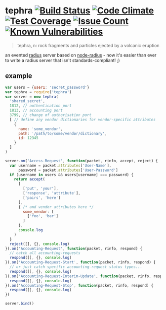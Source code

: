 
# tephra [![Build Status](https://travis-ci.org/io-digital/tephra.svg?branch=master)](https://travis-ci.org/io-digital/tephra) [![Code Climate](https://codeclimate.com/github/io-digital/tephra/badges/gpa.svg)](https://codeclimate.com/github/io-digital/tephra) [![Test Coverage](https://codeclimate.com/github/io-digital/tephra/badges/coverage.svg)](https://codeclimate.com/github/io-digital/tephra/coverage) [![Issue Count](https://codeclimate.com/github/io-digital/tephra/badges/issue_count.svg)](https://codeclimate.com/github/io-digital/tephra) [![Known Vulnerabilities](https://snyk.io/test/github/io-digital/tephra/badge.svg)](https://snyk.io/test/github/io-digital/tephra)

> tephra, n: rock fragments and particles ejected by a volcanic eruption

an evented [radius](https://en.wikipedia.org/wiki/RADIUS) server based on [node-radius](https://github.com/retailnext/node-radius) - now it's easier than ever to write a radius server that isn't standards-compliant! ;)

## example

```javascript
var users = {user1: 'secret_password'}
var tephra = require('tephra')
var server = new tephra(
  'shared_secret',
  1812, // authentication port
  1813, // accounting port
  3799, // change of authorisation port
  [ // define any vendor dictionaries for vendor-specific attributes
    {
      name: 'some_vendor',
      path: '/path/to/some/vendor/dictionary',
      id: 12345
    }
  ]
)

server.on('Access-Request', function(packet, rinfo, accept, reject) {
  var username = packet.attributes['User-Name'],
      password = packet.attributes['User-Password']
  if (username in users && users[username] === password) {
    return accept(
      [
        ['put', 'your'],
        ['response', 'attribute'],
        ['pairs', 'here']
      ],
      { /* and vendor attributes here */
        some_vendor: [
          ['foo', 'bar']
        ]
      },
      console.log
    )
  }
  reject([], {}, console.log)
}).on('Accounting-Request', function(packet, rinfo, respond) {
  // catch all accounting-requests
  respond([], {}, console.log)
}).on('Accounting-Request-Start', function(packet, rinfo, respond) {
  // or just catch specific accounting-request status types...
  respond([], {}, console.log)
}).on('Accounting-Request-Interim-Update', function(packet, rinfo, respond) {
  respond([], {}, console.log)
}).on('Accounting-Request-Stop', function(packet, rinfo, respond) {
  respond([], {}, console.log)
})

server.bind()
```
